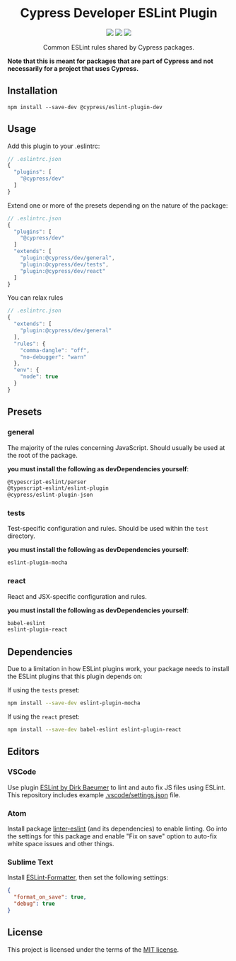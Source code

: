 <div align="center">
    <!-- <img src="docs/readme-logo.png"> -->
    <h1>Cypress Developer ESLint Plugin</h1>
    <a href="https://www.npmjs.com/package/@cypress/eslint-plugin-dev"><img src="https://img.shields.io/npm/v/@cypress/eslint-plugin-dev.svg?style=flat"></a>
    <a href="https://www.npmjs.com/package/@cypress/eslint-plugin-dev"><img src="https://img.shields.io/npm/dm/@cypress/eslint-plugin-dev.svg"></a>
    <a href="https://github.com/cypress-io/@cypress/eslint-plugin-dev/blob/master/LICENSE"><img src="https://img.shields.io/github/license/cypress-io/@cypress/eslint-plugin-dev.svg"></a>

<p>Common ESLint rules shared by Cypress packages.</p>

</div>
 


**Note that this is meant for packages that are part of Cypress and not necessarily for a project that uses Cypress.**

## Installation

```
npm install --save-dev @cypress/eslint-plugin-dev
```

## Usage

Add this plugin to your .eslintrc:

```js
// .eslintrc.json
{
  "plugins": [
    "@cypress/dev"
  ]
}
```

Extend one or more of the presets depending on the nature of the package:

```js
// .eslintrc.json
{
  "plugins": [
    "@cypress/dev"
  ]
  "extends": [
    "plugin:@cypress/dev/general",
    "plugin:@cypress/dev/tests",
    "plugin:@cypress/dev/react"
  ]
}
```

You can relax rules

```js
// .eslintrc.json
{
  "extends": [
    "plugin:@cypress/dev/general"
  ],
  "rules": {
    "comma-dangle": "off",
    "no-debugger": "warn"
  },
  "env": {
    "node": true
  }
}
```

## Presets

### general

The majority of the rules concerning JavaScript. Should usually be used at the root of the package.

**you must install the following as devDependencies yourself**:
```sh
@typescript-eslint/parser
@typescript-eslint/eslint-plugin
@cypress/eslint-plugin-json
```

### tests

Test-specific configuration and rules. Should be used within the `test` directory.

**you must install the following as devDependencies yourself**:
```sh
eslint-plugin-mocha
```
### react

React and JSX-specific configuration and rules.

**you must install the following as devDependencies yourself**:
```sh
babel-eslint
eslint-plugin-react
```

## Dependencies

Due to a limitation in how ESLint plugins work, your package needs to install the ESLint plugins that this plugin depends on:

If using the `tests` preset:

```bash
npm install --save-dev eslint-plugin-mocha
```

If using the `react` preset:

```bash
npm install --save-dev babel-eslint eslint-plugin-react
```

## Editors

### VSCode

Use plugin [ESLint by Dirk Baeumer](https://marketplace.visualstudio.com/items?itemName=dbaeumer.vscode-eslint) to lint and auto fix JS files using ESLint. This repository includes example [.vscode/settings.json](.vscode/settings.json) file.

### Atom

Install package [linter-eslint](https://atom.io/packages/linter-eslint)
(and its dependencies) to enable linting. Go into the settings for this package
and enable "Fix on save" option to auto-fix white space issues and other things.

### Sublime Text

Install [ESLint-Formatter](https://packagecontrol.io/packages/ESLint-Formatter),
then set the following settings:

```json
{
  "format_on_save": true,
  "debug": true
}
```

## License

This project is licensed under the terms of the [MIT license](/LICENSE.md).
